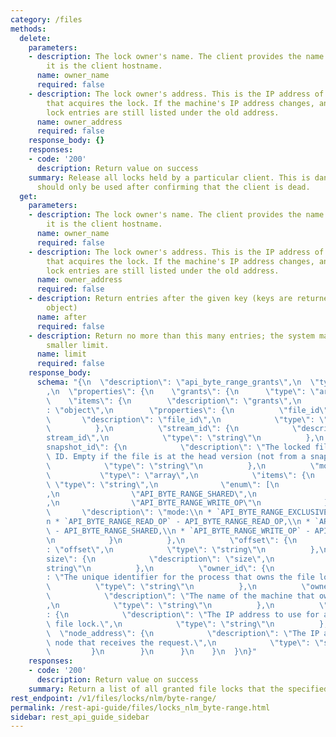 ```yaml
---
category: /files
methods:
  delete:
    parameters:
    - description: The lock owner's name. The client provides the name. Typically,
        it is the client hostname.
      name: owner_name
      required: false
    - description: The lock owner's address. This is the IP address of the machine
        that acquires the lock. If the machine's IP address changes, any existing
        lock entries are still listed under the old address.
      name: owner_address
      required: false
    response_body: {}
    responses:
    - code: '200'
      description: Return value on success
    summary: Release all locks held by a particular client. This is dangerous, and
      should only be used after confirming that the client is dead.
  get:
    parameters:
    - description: The lock owner's name. The client provides the name. Typically,
        it is the client hostname.
      name: owner_name
      required: false
    - description: The lock owner's address. This is the IP address of the machine
        that acquires the lock. If the machine's IP address changes, any existing
        lock entries are still listed under the old address.
      name: owner_address
      required: false
    - description: Return entries after the given key (keys are returned in the paging
        object)
      name: after
      required: false
    - description: Return no more than this many entries; the system may choose a
        smaller limit.
      name: limit
      required: false
    response_body:
      schema: "{\n  \"description\": \"api_byte_range_grants\",\n  \"type\": \"object\"\
        ,\n  \"properties\": {\n    \"grants\": {\n      \"type\": \"array\",\n  \
        \    \"items\": {\n        \"description\": \"grants\",\n        \"type\"\
        : \"object\",\n        \"properties\": {\n          \"file_id\": {\n     \
        \       \"description\": \"file_id\",\n            \"type\": \"string\"\n\
        \          },\n          \"stream_id\": {\n            \"description\": \"\
        stream_id\",\n            \"type\": \"string\"\n          },\n          \"\
        snapshot_id\": {\n            \"description\": \"The locked file's snapshot\
        \ ID. Empty if the file is at the head version (not from a snapshot).\",\n\
        \            \"type\": \"string\"\n          },\n          \"mode\": {\n \
        \           \"type\": \"array\",\n            \"items\": {\n             \
        \ \"type\": \"string\",\n              \"enum\": [\n                \"API_BYTE_RANGE_EXCLUSIVE\"\
        ,\n                \"API_BYTE_RANGE_SHARED\",\n                \"API_BYTE_RANGE_READ_OP\"\
        ,\n                \"API_BYTE_RANGE_WRITE_OP\"\n              ],\n       \
        \       \"description\": \"mode:\\n * `API_BYTE_RANGE_EXCLUSIVE` - API_BYTE_RANGE_EXCLUSIVE,\\\
        n * `API_BYTE_RANGE_READ_OP` - API_BYTE_RANGE_READ_OP,\\n * `API_BYTE_RANGE_SHARED`\
        \ - API_BYTE_RANGE_SHARED,\\n * `API_BYTE_RANGE_WRITE_OP` - API_BYTE_RANGE_WRITE_OP\"\
        \n            }\n          },\n          \"offset\": {\n            \"description\"\
        : \"offset\",\n            \"type\": \"string\"\n          },\n          \"\
        size\": {\n            \"description\": \"size\",\n            \"type\": \"\
        string\"\n          },\n          \"owner_id\": {\n            \"description\"\
        : \"The unique identifier for the process that owns the file lock.\",\n  \
        \          \"type\": \"string\"\n          },\n          \"owner_name\": {\n\
        \            \"description\": \"The name of the machine that owns the lock.\"\
        ,\n            \"type\": \"string\"\n          },\n          \"owner_address\"\
        : {\n            \"description\": \"The IP address to use for acquiring the\
        \ file lock.\",\n            \"type\": \"string\"\n          },\n        \
        \  \"node_address\": {\n            \"description\": \"The IP address of the\
        \ node that receives the request.\",\n            \"type\": \"string\"\n \
        \         }\n        }\n      }\n    }\n  }\n}"
    responses:
    - code: '200'
      description: Return value on success
    summary: Return a list of all granted file locks that the specified machine owns.
rest_endpoint: /v1/files/locks/nlm/byte-range/
permalink: /rest-api-guide/files/locks_nlm_byte-range.html
sidebar: rest_api_guide_sidebar
---
```


